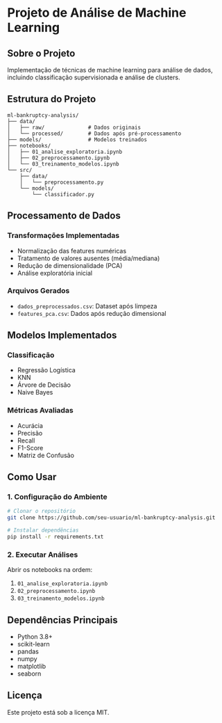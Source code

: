 # Projeto de Análise de Machine Learning

## Sobre o Projeto
Implementação de técnicas de machine learning para análise de dados, incluindo classificação supervisionada e análise de clusters.

## Estrutura do Projeto
```
ml-bankruptcy-analysis/
├── data/
│   ├── raw/              # Dados originais
│   └── processed/        # Dados após pré-processamento
├── models/               # Modelos treinados
├── notebooks/
│   ├── 01_analise_exploratoria.ipynb
│   ├── 02_preprocessamento.ipynb
│   └── 03_treinamento_modelos.ipynb
└── src/
    ├── data/            
    │   └── preprocessamento.py
    └── models/          
        └── classificador.py
```

## Processamento de Dados
### Transformações Implementadas
- Normalização das features numéricas
- Tratamento de valores ausentes (média/mediana)
- Redução de dimensionalidade (PCA)
- Análise exploratória inicial

### Arquivos Gerados
- `dados_preprocessados.csv`: Dataset após limpeza
- `features_pca.csv`: Dados após redução dimensional

## Modelos Implementados

### Classificação
- Regressão Logística
- KNN
- Árvore de Decisão
- Naive Bayes

### Métricas Avaliadas
- Acurácia
- Precisão
- Recall
- F1-Score
- Matriz de Confusão

## Como Usar

### 1. Configuração do Ambiente
```bash
# Clonar o repositório
git clone https://github.com/seu-usuario/ml-bankruptcy-analysis.git

# Instalar dependências
pip install -r requirements.txt
```

### 2. Executar Análises
Abrir os notebooks na ordem:
1. `01_analise_exploratoria.ipynb`
2. `02_preprocessamento.ipynb`
3. `03_treinamento_modelos.ipynb`

## Dependências Principais
- Python 3.8+
- scikit-learn
- pandas
- numpy
- matplotlib
- seaborn


## Licença
Este projeto está sob a licença MIT.